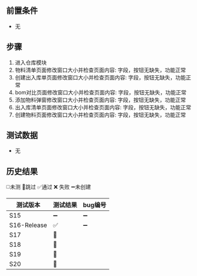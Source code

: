 
## 前置条件

- 无

## 步骤

1. 进入仓库模块
2. 物料清单页面修改窗口大小并检查页面内容: 字段，按钮无缺失，功能正常
3. 创建出入库单页面修改窗口大小并检查页面内容: 字段，按钮无缺失，功能正常
4. bom对比页面修改窗口大小并检查页面内容: 字段，按钮无缺失，功能正常
5. 添加物料弹窗修改窗口大小并检查页面内容: 字段，按钮无缺失，功能正常
6. 出入库清单页面修改窗口大小并检查页面内容: 字段，按钮无缺失，功能正常
7. 创建物料页面修改窗口大小并检查页面内容: 字段，按钮无缺失，功能正常

## 测试数据

- 无

## 历史结果
 ◻️未测    🚫跳过     ✅通过    ❌ 失败    ➖未创建
 
| 测试版本 | 测试结果 | bug编号 |
| ---- | ---- | ---- |
| S15 | ➖ | ➖ |
| S16-Release | ✅ | ➖ |
| S17 | 🚫 |  |
| S18 | 🚫 |  |
| S19 | 🚫 |  |
| S20 | 🚫 |  |
